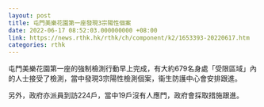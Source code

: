 ```yaml
---
layout: post
title: 屯門美樂花園第一座發現3宗陽性個案
date: 2022-06-17 08:52:03.000000000 +08:00
link: https://news.rthk.hk/rthk/ch/component/k2/1653393-20220617.htm
categories: rthk
---
```


屯門美樂花園第一座的強制檢測行動早上完成，有大約679名身處「受限區域」內的人士接受了檢測，當中發現3宗陽性檢測個案，衞生防護中心會安排跟進。
 
另外，政府亦派員到訪224戶，當中19戶沒有人應門，政府會採取措施跟進。

